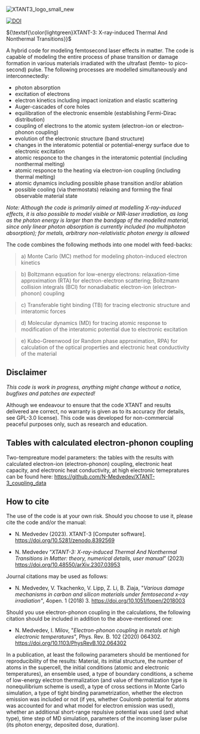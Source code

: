![XTANT3_logo_small_new](https://github.com/N-Medvedev/XTANT-3/assets/104917286/4258b260-88ed-42a3-bfc5-5e228591ce27)

[![DOI](https://zenodo.org/badge/490215542.svg)](https://zenodo.org/badge/latestdoi/490215542)

${\textsf{\color{lightgreen}XTANT-3: X-ray-induced Thermal And Nonthermal Transitions}}$

A hybrid code for modeling femtosecond laser effects in matter. The code is capable of modeling the entire process of phase transition or damage formation in various materials irradiated with the ultrafast (femto- to pico-second) pulse. The following processes are modelled simultaneously and interconnectedly:
* photon absorption
* excitation of electrons
* electron kinetics including impact ionization and elastic scattering
* Auger-cascades of core holes
* equilibration of the electronic ensemble (establishing Fermi-Dirac distribution)
* coupling of electrons to the atomic system (electron-ion or electron-phonon coupling)
* evolution of the electronic structure (band structure)
* changes in the interatomic potential or potential-energy surface due to electronic excitation
* atomic responce to the changes in the interatomic potential (including nonthermal melting)
* atomic responce to the heating via electron-ion coupling (including thermal melting)
* atomic dynamics including possible phase transition and/or ablation
* possible cooling (via thermostats) relaxing and forming the final observable material state

*Note: Although the code is primarily aimed at modelling X-ray-induced effects, it is also possible to model visible or NIR-laser irradiation, as long as the photon energy is larger than the bandgap of the modelled material, since only linear photon absorption is currently included (no multiphoton absorption); for metals, arbitrary non-relativistic photon energy is allowed*

The code combines the following methods into one model with feed-backs:

> a) Monte Carlo (MC) method for modeling photon-induced electron kinetics
 
> b) Boltzmann equation for low-energy electrons: relaxation-time approximation (RTA) for electron-electron scattering; Boltzmann collision integrals (BCI) for nonadiabatic electron-ion (electron-phonon) coupling
 
> c) Transferable tight binding (TB) for tracing electronic structure and interatomic forces
 
> d) Molecular dynamics (MD) for tracing atomic response to modification of the interatomic potential due to electronic excitation
 
> e) Kubo-Greenwood (or Random phase approximation, RPA) for calculation of the optical properties and electronic heat conductivity of the material
> 

## Disclaimer

_This code is work in progress, anything might change without a notice, bugfixes and patches are expected!_

Although we endeavour to ensure that the code XTANT and results delivered are correct, no warranty is given as to its accuracy (for details, see GPL-3.0 license). This code was developed for non-commercial peaceful purposes only, such as research and education.

## Tables with calculated electron-phonon coupling

Two-tempreature model parameters: the tables with the results with calculated electron-ion (electron-phonon) coupling, electronic heat capacity, and electronic heat conductivity, at high electronic temepratures can be found here:
https://github.com/N-Medvedev/XTANT-3_coupling_data

## How to cite

The use of the code is at your own risk. Should you choose to use it, please cite the code and/or the manual:
* N. Medvedev (2023). XTANT-3 [Computer software]. https://doi.org/10.5281/zenodo.8392569

* N. Medvedev “_XTANT-3: X-ray-induced Thermal And Nonthermal Transitions in Matter: theory, numerical details, user manual_” (2023) https://doi.org/10.48550/arXiv.2307.03953

Journal citations may be used as follows: 

* N. Medvedev, V. Tkachenko, V. Lipp, Z. Li, B. Ziaja, "_Various damage mechanisms in carbon and silicon materials under femtosecond x-ray irradiation"_, 4open. 1 (2018) 3. https://doi.org/10.1051/fopen/2018003

Should you use electron-phonon coupling in the calculations, the following citation should be included in addition to the above-mentioned one:

* N. Medvedev, I. Milov, "_Electron-phonon coupling in metals at high electronic temperatures_", Phys. Rev. B. 102 (2020) 064302. https://doi.org/10.1103/PhysRevB.102.064302 

In a publication, at least the following parameters should be mentioned for reproducibility of the results:
Material, its initial structure, the number of atoms in the supercell, the initial conditions (atomic and electronic temperatures), an ensemble used, a type of boundary conditions, a scheme of low-energy electron thermalization (and value of thermalization type is nonequilibrium scheme is used), a type of cross sections in Monte Carlo simulation, a type of tight binding parametrization, whether the electron emission was included or not (if yes, whether Coulomb potential for atoms was accounted for and what model for electron emission was used), whether an additional short-range repulsive potential was used (and what type), time step of MD simulation, parameters of the incoming laser pulse (its photon energy, deposited dose, duration).
